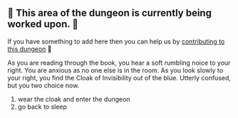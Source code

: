 ## 🚧 This area of the dungeon is currently being worked upon. 🚧

If you have something to add here then you can help us by [contributing to this dungeon](https://github.com/MakeContributions/markdown-dungeon/issues/112) 🙂


As you are reading through the book, you hear a soft rumbling noice to your right. You are anxious as no one else is in the room. As you look slowly to your right, you find the Cloak of Invisibility out of the blue. Utterly confused, but you two choice now.

1. wear the cloak and enter the dungeon
2. go back to sleep
